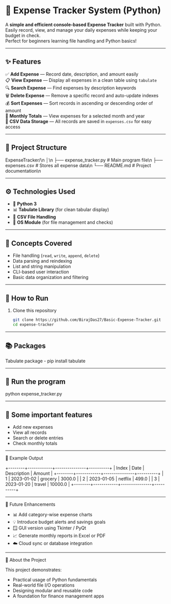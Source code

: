 # 💸 Expense Tracker System (Python)

A **simple and efficient console-based Expense Tracker** built with Python.  
Easily record, view, and manage your daily expenses while keeping your budget in check.  
Perfect for beginners learning file handling and Python basics!

---

## ✨ Features

✅ **Add Expense** — Record date, description, and amount easily  
📋 **View Expense** — Display all expenses in a clean table using `tabulate`  
🔍 **Search Expense** — Find expenses by description keywords  
🗑️ **Delete Expense** — Remove a specific record and auto-update indexes  
💰 **Sort Expenses** — Sort records in ascending or descending order of amount  
📆 **Monthly Totals** — View expenses for a selected month and year  
💾 **CSV Data Storage** — All records are saved in `expenses.csv` for easy access  

---

## 📂 Project Structure

ExpenseTracker/\n
│\n
├── expense_tracker.py # Main program file\n
├── expenses.csv # Stores all expense data\n
└── README.md # Project documentation\n

---

## ⚙️ Technologies Used

- 🐍 **Python 3**
- 📊 **Tabulate Library** (for clean tabular display)
- 🧱 **CSV File Handling**
- 🧩 **OS Module** (for file management and checks)

---

## 🧠 Concepts Covered

- File handling (`read`, `write`, `append`, `delete`)
- Data parsing and reindexing
- List and string manipulation
- CLI-based user interaction
- Basic data organization and filtering

---

## 🚀 How to Run

1. Clone this repository  
   ```bash
   git clone https://github.com/BirajDas27/Basic-Expense-Tracker.git
   cd expense-tracker

---

## 📚 Packages

Tabulate package - pip install tabulate

---

## 🧮 Run the program

python expense_tracker.py

---

## 🎯 Some important features

* Add new expenses
* View all records
* Search or delete entries
* Check monthly totals

---

🌟 Example Output

+--------+------------+---------------+----------+
| Index  | Date       | Description   | Amount   |
+--------+------------+---------------+----------+
| 1      | 2023-01-02 | grocery       | 3000.0   |
| 2      | 2023-01-05 | netflix       | 499.0    |
| 3      | 2023-01-20 | travel        | 10000.0  |
+--------+------------+---------------+----------+

---

🎯 Future Enhancements

* 📊 Add category-wise expense charts
* 💡 Introduce budget alerts and savings goals
* 🪟 GUI version using Tkinter / PyQt
* 📈 Generate monthly reports in Excel or PDF
* ☁️ Cloud sync or database integration

---

💬 About the Project

This project demonstrates:
* Practical usage of Python fundamentals
* Real-world file I/O operations
* Designing modular and reusable code
* A foundation for finance management apps
